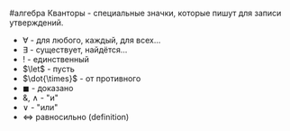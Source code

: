 #алгебра 
Кванторы - специальные значки, которые пишут для записи утверждений.
- $\forall$ - для любого, каждый, для всех...
- $\exists$ - существует, найдётся...
- ! - единственный
- $\let$ - пусть
- $\dot{\times}$ - от противного
- $\blacksquare$ - доказано
- &, $\wedge$ - "и"
- $\vee$ - "или"
- $\iff$ равносильно (definition)

